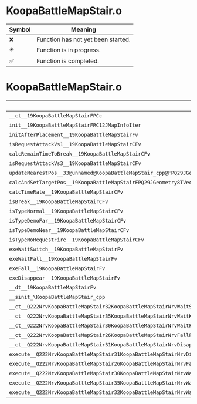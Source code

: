 # KoopaBattleMapStair.o
| Symbol | Meaning 
| ------------- | ------------- 
| :x: | Function has not yet been started. 
| :eight_pointed_black_star: | Function is in progress. 
| :white_check_mark: | Function is completed. 


# KoopaBattleMapStair.o
| Symbol | Decompiled? |
| ------------- | ------------- |
| `__ct__19KoopaBattleMapStairFPCc` | :x: |
| `init__19KoopaBattleMapStairFRC12JMapInfoIter` | :x: |
| `initAfterPlacement__19KoopaBattleMapStairFv` | :x: |
| `isRequestAttackVs1__19KoopaBattleMapStairCFv` | :x: |
| `calcRemainTimeToBreak__19KoopaBattleMapStairCFv` | :x: |
| `isRequestAttackVs3__19KoopaBattleMapStairCFv` | :x: |
| `updateNearestPos__33@unnamed@KoopaBattleMapStair_cpp@FPQ29JGeometry8TVec3&lt;f&gt;PfRCQ29JGeometry8TVec3&lt;f&gt;RCQ29JGeometry8TVec3&lt;f&gt;ll` | :x: |
| `calcAndSetTargetPos__19KoopaBattleMapStairFPQ29JGeometry8TVec3&lt;f&gt;RCQ29JGeometry8TVec3&lt;f&gt;` | :x: |
| `calcTimeRate__19KoopaBattleMapStairCFv` | :x: |
| `isBreak__19KoopaBattleMapStairCFv` | :x: |
| `isTypeNormal__19KoopaBattleMapStairCFv` | :x: |
| `isTypeDemoFar__19KoopaBattleMapStairCFv` | :x: |
| `isTypeDemoNear__19KoopaBattleMapStairCFv` | :x: |
| `isTypeNoRequestFire__19KoopaBattleMapStairCFv` | :x: |
| `exeWaitSwitch__19KoopaBattleMapStairFv` | :x: |
| `exeWaitFall__19KoopaBattleMapStairFv` | :x: |
| `exeFall__19KoopaBattleMapStairFv` | :x: |
| `exeDisappear__19KoopaBattleMapStairFv` | :x: |
| `__dt__19KoopaBattleMapStairFv` | :x: |
| `__sinit_\KoopaBattleMapStair_cpp` | :x: |
| `__ct__Q222NrvKoopaBattleMapStair32KoopaBattleMapStairNrvWaitSwitchFv` | :x: |
| `__ct__Q222NrvKoopaBattleMapStair35KoopaBattleMapStairNrvWaitKoopaFireFv` | :x: |
| `__ct__Q222NrvKoopaBattleMapStair30KoopaBattleMapStairNrvWaitFallFv` | :x: |
| `__ct__Q222NrvKoopaBattleMapStair26KoopaBattleMapStairNrvFallFv` | :x: |
| `__ct__Q222NrvKoopaBattleMapStair31KoopaBattleMapStairNrvDisappearFv` | :x: |
| `execute__Q222NrvKoopaBattleMapStair31KoopaBattleMapStairNrvDisappearCFP5Spine` | :x: |
| `execute__Q222NrvKoopaBattleMapStair26KoopaBattleMapStairNrvFallCFP5Spine` | :x: |
| `execute__Q222NrvKoopaBattleMapStair30KoopaBattleMapStairNrvWaitFallCFP5Spine` | :x: |
| `execute__Q222NrvKoopaBattleMapStair35KoopaBattleMapStairNrvWaitKoopaFireCFP5Spine` | :x: |
| `execute__Q222NrvKoopaBattleMapStair32KoopaBattleMapStairNrvWaitSwitchCFP5Spine` | :x: |
